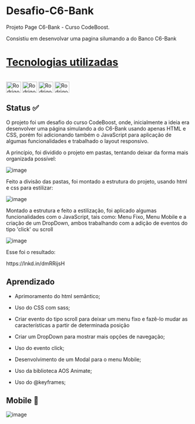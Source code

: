 # Desafio-C6-Bank

Projeto Page C6-Bank - Curso CodeBoost.

<p> Consistiu em desenvolvar uma pagina silumando a do Banco C6-Bank </p>


# [Tecnologias utilizadas](#tecnologias)
<div style="display: inline_block"><br>
  <img align="center" alt="Rodrigo-html" height="30" width="40" src="https://cdn.jsdelivr.net/gh/devicons/devicon/icons/html5/html5-original.svg">
  <img align="center" alt="Rodrigo-Css" height="30" width="40" src="https://cdn.jsdelivr.net/gh/devicons/devicon/icons/css3/css3-original.svg">
  <img align="center" alt="Rodrigo-Css" height="30" width="40" src="https://cdn.jsdelivr.net/gh/devicons/devicon/icons/sass/sass-original.svg">
  <img align="center" alt="Rodrigo-JS" height="30" width="40" src="https://cdn.jsdelivr.net/gh/devicons/devicon/icons/javascript/javascript-original.svg">
  
</div>

   
## Status ✅
O projeto foi um desafio do curso CodeBoost, onde, inicialmente a ideia era desenvolver uma página simulando a do C6-Bank usando apenas HTML e CSS, porém foi adicionando também o JavaScript
para aplicação de algumas funcionalidades e trabalhado o layout responsivo.

A princípio, foi dividido o projeto em pastas, tentando deixar da forma mais organizada possível:

![image](https://user-images.githubusercontent.com/99925589/193408474-a36491fe-fe17-47ca-8395-be7657ee6b50.png)

Feito a divisão das pastas, foi montado a estrutura do projeto, usando html e css para estilizar:

![image](https://user-images.githubusercontent.com/99925589/193408706-76386ad4-5cad-43bb-ba8f-a781d7d7376a.png)

Montado a estrutura e feito a estilização, foi aplicado algumas funcionalidades com o JavaScript, tais como: Menu Fixo, Menu Mobile e a criação de um  DropDown, ambos trabalhando com a adição de eventos do tipo 'click' ou scroll

![image](https://user-images.githubusercontent.com/99925589/193408946-95d35ecc-a17d-4db3-9528-b0ce4eb1b52f.png)



<p>Esse foi o resultado:</p>
<a>https://lnkd.in/dmRRijsH</a>

## Aprendizado 

 * <p> Aprimoramento do html semântico; </p>
 * <p> Uso do CSS com sass;</p>
 * <p> Criar evento do tipo scroll para deixar um menu fixo e fazê-lo mudar as características a partir de determinada posição</p>
 * <p> Criar um DropDown para mostrar mais opções de navegação;</p>
 * <p> Uso do evento click;</p>
 * <p> Desenvolvimento de um Modal para o menu Mobile;</p>
 * <p> Uso da biblioteca AOS Animate;</p>
 * <p> Uso do @keyframes;</p>
 

 ## Mobile 📱
 ![image](https://user-images.githubusercontent.com/99925589/193409256-d0b01944-beb4-4686-a26f-8b1eddc9f4bc.png)
